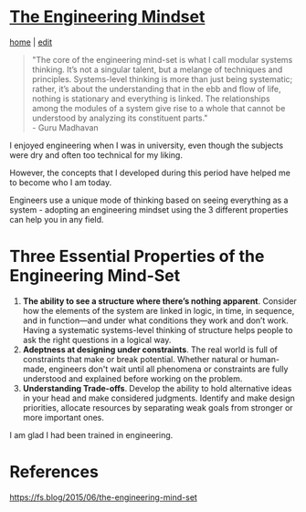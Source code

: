 # [The Engineering Mindset](https://alwinwoo.github.io/pages/engineering.html)
[home](https://alwinwoo.github.io/) | [edit](https://github.com/alwinwoo/alwinwoo.github.io/edit/master/pages/engineering.md)

> "The core of the engineering mind-set is what I call modular systems thinking. It’s not a singular talent, but a melange of techniques and principles. Systems-level thinking is more than just being systematic; rather, it’s about the understanding that in the ebb and flow of life, nothing is stationary and everything is linked. The relationships among the modules of a system give rise to a whole that cannot be understood by analyzing its constituent parts."<br>- Guru Madhavan

I enjoyed engineering when I was in university, even though the subjects were dry and often too technical for my liking.

However, the concepts that I developed during this period have helped me to become who I am today.

Engineers use a unique mode of thinking based on seeing everything as a system - adopting an engineering mindset using the 3 different properties can help you in any field.

# Three Essential Properties of the Engineering Mind-Set

1. **The ability to see a structure where there’s nothing apparent**. Consider how the elements of the system are linked in logic, in time, in sequence, and in function—and under what conditions they work and don’t work. Having a systematic systems-level thinking of structure helps people to ask the right questions in a logical way.
2. **Adeptness at designing under constraints**. The real world is full of constraints that make or break potential. Whether natural or human-made, engineers don't wait until all phenomena or constraints are fully understood and explained before working on the problem.
3. **Understanding Trade-offs**. Develop the ability to hold alternative ideas in your head and make considered judgments. Identify and make design priorities, allocate resources by separating weak goals from stronger or more important ones. 

I am glad I had been trained in engineering.

# References

https://fs.blog/2015/06/the-engineering-mind-set

